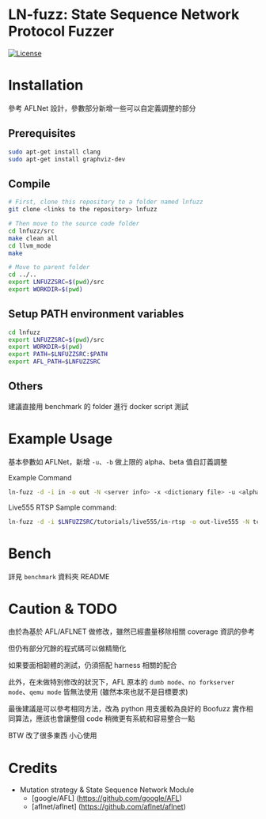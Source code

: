 # LN-fuzz: State Sequence Network Protocol Fuzzer 

[![License](https://img.shields.io/badge/License-Apache%202.0-blue.svg?style=flat-square)](https://github.com/setsal/LN-fuzz/blob/main/LICENSE)

# Installation

參考 AFLNet 設計，參數部分新增一些可以自定義調整的部分

## Prerequisites

```bash
sudo apt-get install clang
sudo apt-get install graphviz-dev
```

## Compile

```bash
# First, clone this repository to a folder named lnfuzz
git clone <links to the repository> lnfuzz

# Then move to the source code folder
cd lnfuzz/src
make clean all
cd llvm_mode
make

# Move to parent folder
cd ../..
export LNFUZZSRC=$(pwd)/src
export WORKDIR=$(pwd)
```

## Setup PATH environment variables

```bash
cd lnfuzz
export LNFUZZSRC=$(pwd)/src
export WORKDIR=$(pwd)
export PATH=$LNFUZZSRC:$PATH
export AFL_PATH=$LNFUZZSRC
```


## Others

建議直接用 benchmark 的 folder 進行 docker script 測試


# Example Usage

基本參數如 AFLNet，新增 `-u`、`-b` 做上限的 alpha、beta 值自訂義調整

Example Command
```bash
ln-fuzz -d -i in -o out -N <server info> -x <dictionary file> -u <alpha> -b <beta> -P <protocol> -D 10000 -q 3 -s 3 -E -K -R <executable binary and its arguments (e.g., port number)>
```

Live555 RTSP Sample command: 
```bash
ln-fuzz -d -i $LNFUZZSRC/tutorials/live555/in-rtsp -o out-live555 -N tcp://127.0.0.1/8554 -x $LNFUZZSRC/tutorials/live555/rtsp.dict -u 5000 -b 10 -P RTSP -D 10000 -q 3 -s 3 -E -K -R ./testOnDemandRTSPServer 8554
```


# Bench 

詳見 `benchmark` 資料夾 README

# Caution & TODO

由於為基於 AFL/AFLNET 做修改，雖然已經盡量移除相關 coverage 資訊的參考

但仍有部分冗餘的程式碼可以做精簡化

如果要面相韌體的測試，仍須搭配 harness 相關的配合

此外，在未做特別修改的狀況下，AFL 原本的 `dumb mode`、`no forkserver mode`、`qemu mode` 皆無法使用 (雖然本來也就不是目標要求)



最後建議是可以參考相同方法，改為 python 用支援較為良好的 Boofuzz 實作相同算法，應該也會讓整個 code 稍微更有系統和容易整合一點

BTW 改了很多東西 小心使用


# Credits
- Mutation strategy & State Sequence Network Module 
    - [google/AFL] (https://github.com/google/AFL)
    - [aflnet/aflnet] (https://github.com/aflnet/aflnet)
